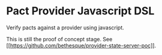 # Pact Provider Javascript DSL

Verify pacts against a provider using javascript.

This is still the proof of concept stage. See [[https://github.com/bethesque/provider-state-server-poc]].
